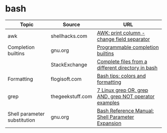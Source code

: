 # bash

| Topic | Source | URL |
| --- | --- | --- |
| awk | shellhacks.com | [AWK: print column - change field separator](https://www.shellhacks.com/awk-print-column-change-field-separator-linux-bash/) |
| Completion builtins | gnu.org | [Programmable completion builtins](https://www.gnu.org/software/bash/manual/html_node/Programmable-Completion-Builtins.html) |
| | StackExchange | [Complete files from a different directory in bash](https://unix.stackexchange.com/questions/34238/complete-files-from-a-different-directory-in-bash) |
| Formatting | flogisoft.com | [Bash tips: colors and formatting](https://misc.flogisoft.com/bash/tip_colors_and_formatting) |
| grep | thegeekstuff.com | [7 Linux grep OR, grep AND, grep NOT operator examples](https://www.thegeekstuff.com/2011/10/grep-or-and-not-operators) |
| Shell parameter substitution | gnu.org | [Bash Reference Manual: Shell Parameter Expansion](https://www.gnu.org/software/bash/manual/html_node/Shell-Parameter-Expansion.html#Shell-Parameter-Expansion) |